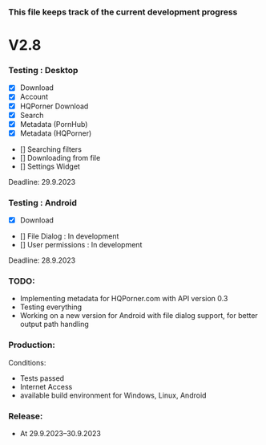 ### This file keeps track of the current development progress


# V2.8

### Testing : Desktop

- [x] Download
- [x] Account
- [x] HQPorner Download
- [x] Search
- [x] Metadata (PornHub)
- [x] Metadata (HQPorner)
- [] Searching filters
- [] Downloading from file
- [] Settings Widget

Deadline: 29.9.2023

### Testing : Android

- [x] Download
- [] File Dialog : In development
- [] User permissions : In development

Deadline: 28.9.2023

### TODO:

- Implementing metadata for HQPorner.com with API version 0.3
- Testing everything
- Working on a new version for Android with file dialog support, for better output path handling

### Production:

Conditions:

- Tests passed
- Internet Access
- available build environment for Windows, Linux, Android


### Release:

- At 29.9.2023–30.9.2023